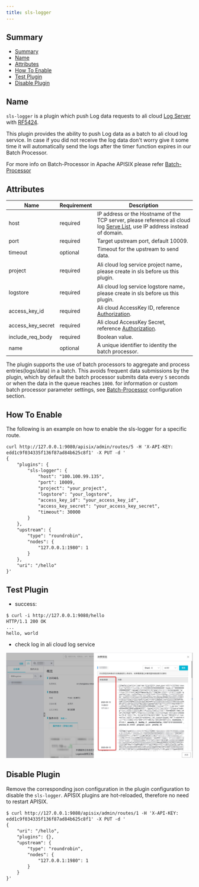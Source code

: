 ```yaml
---
title: sls-logger
---
```


<!--
#
# Licensed to the Apache Software Foundation (ASF) under one or more
# contributor license agreements.  See the NOTICE file distributed with
# this work for additional information regarding copyright ownership.
# The ASF licenses this file to You under the Apache License, Version 2.0
# (the "License"); you may not use this file except in compliance with
# the License.  You may obtain a copy of the License at
#
#     http://www.apache.org/licenses/LICENSE-2.0
#
# Unless required by applicable law or agreed to in writing, software
# distributed under the License is distributed on an "AS IS" BASIS,
# WITHOUT WARRANTIES OR CONDITIONS OF ANY KIND, either express or implied.
# See the License for the specific language governing permissions and
# limitations under the License.
#
-->

## Summary

- [Summary](#summary)
- [Name](#name)
- [Attributes](#attributes)
- [How To Enable](#how-to-enable)
- [Test Plugin](#test-plugin)
- [Disable Plugin](#disable-plugin)

## Name

`sls-logger` is a plugin which push Log data requests to ali cloud [Log Server](https://help.aliyun.com/document_detail/112903.html?spm=a2c4g.11186623.6.763.21321b47wcwt1u) with  [RF5424](https://tools.ietf.org/html/rfc5424).

This plugin provides the ability to push Log data as a batch to ali cloud log service. In case if you did not receive the log data don't worry give it some time it will automatically send the logs after the timer function expires in our Batch Processor.

For more info on Batch-Processor in Apache APISIX please refer
[Batch-Processor](../batch-processor.md)

## Attributes

|Name           |Requirement    |Description|
|---------      |--------       |-----------|
|host           |required       | IP address or the Hostname of the TCP server, please reference ali cloud log [Serve List](https://help.aliyun.com/document_detail/29008.html?spm=a2c4g.11186623.2.14.49301b4793uX0z#reference-wgx-pwq-zdb), use IP address instead of domain.|
|port           |required       |Target upstream port, default 10009.|
|timeout        |optional       |Timeout for the upstream to send data.|
| project |required|Ali cloud log service project name，please create in sls before us this plugin.|
| logstore | required |Ali cloud log service  logstore name，please create in sls before us this plugin.|
| access_key_id | required | Ali cloud AccessKey ID, reference [Authorization](https://help.aliyun.com/document_detail/47664.html?spm=a2c4g.11186623.2.15.49301b47lfvxXP#task-xsk-ttc-ry).|
| access_key_secret | required |Ali cloud AccessKey Secret, reference [Authorization](https://help.aliyun.com/document_detail/47664.html?spm=a2c4g.11186623.2.15.49301b47lfvxXP#task-xsk-ttc-ry).|
| include_req_body | required| Boolean value. |
|name           |optional       |A unique identifier to identity the batch processor.|

The plugin supports the use of batch processors to aggregate and process entries(logs/data) in a batch. This avoids frequent data submissions by the plugin, which by default the batch processor submits data every `5` seconds or when the data in the queue reaches `1000`. for information or custom batch processor parameter settings, see [Batch-Processor](../batch-processor.md#configuration) configuration section.

## How To Enable

The following is an example on how to enable the sls-logger for a specific route.

```shell
curl http://127.0.0.1:9080/apisix/admin/routes/5 -H 'X-API-KEY: edd1c9f034335f136f87ad84b625c8f1' -X PUT -d '
{
    "plugins": {
        "sls-logger": {
            "host": "100.100.99.135",
            "port": 10009,
            "project": "your_project",
            "logstore": "your_logstore",
            "access_key_id": "your_access_key_id",
            "access_key_secret": "your_access_key_secret",
            "timeout": 30000
        }
    },
    "upstream": {
        "type": "roundrobin",
        "nodes": {
            "127.0.0.1:1980": 1
        }
    },
    "uri": "/hello"
}'

```

## Test Plugin

* success:

```shell
$ curl -i http://127.0.0.1:9080/hello
HTTP/1.1 200 OK
...
hello, world
```

* check log in ali cloud log service

![sls logger view](../../../assets/images/plugin/sls-logger-1.png "sls logger view")

## Disable Plugin

Remove the corresponding json configuration in the plugin configuration to disable the `sls-logger`.
APISIX plugins are hot-reloaded, therefore no need to restart APISIX.

```shell
$ curl http://127.0.0.1:9080/apisix/admin/routes/1 -H 'X-API-KEY: edd1c9f034335f136f87ad84b625c8f1' -X PUT -d '
{
    "uri": "/hello",
    "plugins": {},
    "upstream": {
        "type": "roundrobin",
        "nodes": {
            "127.0.0.1:1980": 1
        }
    }
}'
```
